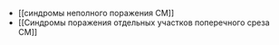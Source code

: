 - [[синдромы неполного поражения СМ]]
- [[Синдромы поражения отдельных участков поперечного среза СМ]]